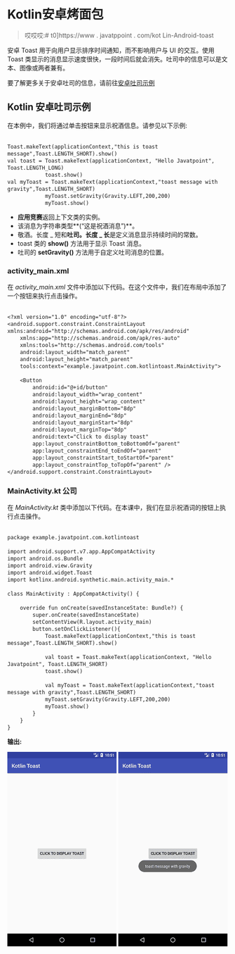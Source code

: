 # Kotlin安卓烤面包

> 哎哎哎:# t0]https://www . javatppoint . com/kot Lin-Android-toast

安卓 Toast 用于向用户显示排序时间通知，而不影响用户与 UI 的交互。使用 Toast 类显示的消息显示速度很快，一段时间后就会消失。吐司中的信息可以是文本、图像或两者兼有。

要了解更多关于安卓吐司的信息，请前往[安卓吐司示例](android-toast-example)

## Kotlin 安卓吐司示例

在本例中，我们将通过单击按钮来显示祝酒信息。请参见以下示例:

```

Toast.makeText(applicationContext,"this is toast message",Toast.LENGTH_SHORT).show()
val toast = Toast.makeText(applicationContext, "Hello Javatpoint", Toast.LENGTH_LONG)
            toast.show()
val myToast = Toast.makeText(applicationContext,"toast message with gravity",Toast.LENGTH_SHORT)
            myToast.setGravity(Gravity.LEFT,200,200)
            myToast.show()

```

*   **应用竞赛**返回上下文类的实例。
*   该消息为字符串类型**(“这是祝酒消息”)**。
*   敬酒。长度 _ 短和**吐司。长度 _ 长**是定义消息显示持续时间的常数。
*   toast 类的 **show()** 方法用于显示 Toast 消息。
*   吐司的 **setGravity()** 方法用于自定义吐司消息的位置。

### activity_main.xml

在 *activity_main.xml* 文件中添加以下代码。在这个文件中，我们在布局中添加了一个按钮来执行点击操作。

```

<?xml version="1.0" encoding="utf-8"?>
<android.support.constraint.ConstraintLayout xmlns:android="http://schemas.android.com/apk/res/android"
    xmlns:app="http://schemas.android.com/apk/res-auto"
    xmlns:tools="http://schemas.android.com/tools"
    android:layout_width="match_parent"
    android:layout_height="match_parent"
    tools:context="example.javatpoint.com.kotlintoast.MainActivity">

    <Button
        android:id="@+id/button"
        android:layout_width="wrap_content"
        android:layout_height="wrap_content"
        android:layout_marginBottom="8dp"
        android:layout_marginEnd="8dp"
        android:layout_marginStart="8dp"
        android:layout_marginTop="8dp"
        android:text="Click to display toast"
        app:layout_constraintBottom_toBottomOf="parent"
        app:layout_constraintEnd_toEndOf="parent"
        app:layout_constraintStart_toStartOf="parent"
        app:layout_constraintTop_toTopOf="parent" />
</android.support.constraint.ConstraintLayout>

```

### MainActivity.kt 公司

在 *MainActivity.kt* 类中添加以下代码。在本课中，我们在显示祝酒词的按钮上执行点击操作。

```

package example.javatpoint.com.kotlintoast

import android.support.v7.app.AppCompatActivity
import android.os.Bundle
import android.view.Gravity
import android.widget.Toast
import kotlinx.android.synthetic.main.activity_main.*

class MainActivity : AppCompatActivity() {

    override fun onCreate(savedInstanceState: Bundle?) {
        super.onCreate(savedInstanceState)
        setContentView(R.layout.activity_main)
        button.setOnClickListener(){
            Toast.makeText(applicationContext,"this is toast message",Toast.LENGTH_SHORT).show()

            val toast = Toast.makeText(applicationContext, "Hello Javatpoint", Toast.LENGTH_SHORT)
            toast.show()

            val myToast = Toast.makeText(applicationContext,"toast message with gravity",Toast.LENGTH_SHORT)
            myToast.setGravity(Gravity.LEFT,200,200)
            myToast.show()
        }
    }
}

```

**输出:**

![Kotlin Android Toast](img/7818b4a54d0e14cdd29a6e342a56bc1b.png) ![Kotlin Android Toast](img/ac1ca51ea47bd5277389105cd1f4027c.png)